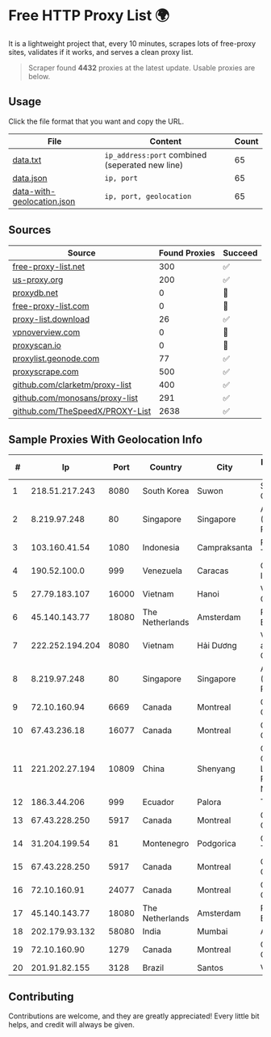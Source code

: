 
# Free HTTP Proxy List 🌍

It is a lightweight project that, every 10 minutes, scrapes lots of free-proxy sites, validates if it works, and serves a clean proxy list.


> Scraper found **4432** proxies at the latest update. Usable proxies are below.

## Usage

Click the file format that you want and copy the URL.


|File|Content|Count|
|----|-------|-----|
|[data.txt](https://raw.githubusercontent.com/themiralay/Proxy-List-World/master/data.txt)|`ip_address:port` combined (seperated new line)|65|
|[data.json](https://raw.githubusercontent.com/themiralay/Proxy-List-World/master/data.json)|`ip, port`|65|
|[data-with-geolocation.json](https://raw.githubusercontent.com/themiralay/Proxy-List-World/master/data-with-geolocation.json)|`ip, port, geolocation`|65|

## Sources

|Source|Found Proxies|Succeed|
|------|-------------|-------|
|[free-proxy-list.net](https://free-proxy-list.net)|300|✅|
|[us-proxy.org](https://www.us-proxy.org)|200|✅|
|[proxydb.net](http://proxydb.net)|0|🚫|
|[free-proxy-list.com](https://free-proxy-list.com/?page=&port=&type%5B%5D=http&type%5B%5D=https&up_time=0&search=Search)|0|🚫|
|[proxy-list.download](https://www.proxy-list.download/HTTP)|26|✅|
|[vpnoverview.com](https://vpnoverview.com/privacy/anonymous-browsing/free-proxy-servers)|0|🚫|
|[proxyscan.io](https://www.proxyscan.io)|0|🚫|
|[proxylist.geonode.com](https://proxylist.geonode.com/api/proxy-list?limit=300&page=1&sort_by=lastChecked&sort_type=desc&protocols=http,https)|77|✅|
|[proxyscrape.com](https://api.proxyscrape.com/v2/?request=displayproxies&protocol=http&timeout=10000&country=all&ssl=all&anonymity=all)|500|✅|
|[github.com/clarketm/proxy-list](https://raw.githubusercontent.com/clarketm/proxy-list/master/proxy-list-raw.txt)|400|✅|
|[github.com/monosans/proxy-list](https://raw.githubusercontent.com/monosans/proxy-list/main/proxies/http.txt)|291|✅|
|[github.com/TheSpeedX/PROXY-List](https://raw.githubusercontent.com/TheSpeedX/PROXY-List/master/http.txt)|2638|✅|


## Sample Proxies With Geolocation Info

|#|Ip|Port|Country|City|Internet Service Provider|
|-|--|----|-------|----|-------------------------|
|1|218.51.217.243|8080|South Korea|Suwon|SK Broadband Co Ltd|
|2|8.219.97.248|80|Singapore|Singapore|Alibaba Cloud (Singapore) Private Limited|
|3|103.160.41.54|1080|Indonesia|Campraksanta|PT Wistel Teknologi Solusi|
|4|190.52.100.0|999|Venezuela|Caracas|Gold Data USA Inc|
|5|27.79.183.107|16000|Vietnam|Hanoi|Viettel Corporation|
|6|45.140.143.77|18080|The Netherlands|Amsterdam|RoyaleHosting BV|
|7|222.252.194.204|8080|Vietnam|Hải Dương|VietNam Post and Telecom Corporation|
|8|8.219.97.248|80|Singapore|Singapore|Alibaba Cloud (Singapore) Private Limited|
|9|72.10.160.94|6669|Canada|Montreal|GloboTech Communications|
|10|67.43.236.18|16077|Canada|Montreal|GloboTech Communications|
|11|221.202.27.194|10809|China|Shenyang|CNC Group CHINA169 Liaoning Province Network|
|12|186.3.44.206|999|Ecuador|Palora|Telconet S.A|
|13|67.43.228.250|5917|Canada|Montreal|GloboTech Communications|
|14|31.204.199.54|81|Montenegro|Podgorica|Crnogorski Telekom|
|15|67.43.228.250|5917|Canada|Montreal|GloboTech Communications|
|16|72.10.160.91|24077|Canada|Montreal|GloboTech Communications|
|17|45.140.143.77|18080|The Netherlands|Amsterdam|RoyaleHosting BV|
|18|202.179.93.132|58080|India|Mumbai|Ankhnet|
|19|72.10.160.90|1279|Canada|Montreal|GloboTech Communications|
|20|201.91.82.155|3128|Brazil|Santos|Vivo|



## Contributing

Contributions are welcome, and they are greatly appreciated! Every
little bit helps, and credit will always be given.


